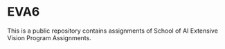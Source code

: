 # EVA6
This is a public repository contains assignments of School of AI Extensive Vision Program Assignments.
